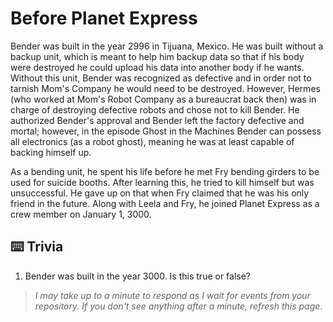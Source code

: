 # Before Planet Express

Bender was built in the year 2996 in Tijuana, Mexico. He was built without a backup unit, which is meant to help him backup data so that if his body were destroyed he could upload his data into another body if he wants. Without this unit, Bender was recognized as defective and in order not to tarnish Mom's Company he would need to be destroyed. However, Hermes (who worked at Mom's Robot Company as a bureaucrat back then) was in charge of destroying defective robots and chose not to kill Bender. He authorized Bender's approval and Bender left the factory defective and mortal; however, in the episode Ghost in the Machines Bender can possess all electronics (as a robot ghost), meaning he was at least capable of backing himself up.

As a bending unit, he spent his life before he met Fry bending girders to be used for suicide booths. After learning this, he tried to kill himself but was unsuccessful. He gave up on that when Fry claimed that he was his only friend in the future. Along with Leela and Fry, he joined Planet Express as a crew member on January 1, 3000.

## :keyboard: Trivia

1. Bender was built in the year 3000. Is this true or false?

> _I may take up to a minute to respond as I wait for events from your repository. If you don't see anything after a minute, refresh this page_.
